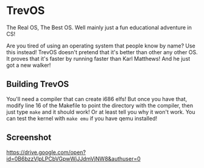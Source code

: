 # TrevOS
The Real OS, The Best OS.  Well mainly just a fun educational adventure in CS!

Are you tired of using an operating system that people know by name?  Use this instead!
TrevOS doesn't pretend that it's better than other any other OS.  It proves that it's faster by running faster than Karl Matthews!  And he just got a new walker!

## Building TrevOS

You'll need a compiler that can create i686 elfs!  But once you have that, modify line 16 of the Makefile to point the directory with the compiler, then just type `make` and it should work!  Or at least tell you why it won't work.  You can test the kernel with `make emu` if you have qemu installed!

## Screenshot
https://drive.google.com/open?id=0B6bzzVlpLPCbVGpwWjJJdmVjNW8&authuser=0
